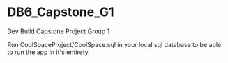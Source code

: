# DB6_Capstone_G1
Dev Build Capstone Project Group 1

Run CoolSpaceProject/CoolSpace.sql in your local sql database to be able to run the app in it's entirety.
